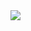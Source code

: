 <img src="https://github.com/DivyaPremanantha/devportal/blob/main/ABCOrganization/files/OrgLandingPage/images/org-landing-page.jpeg?raw=true"/>
